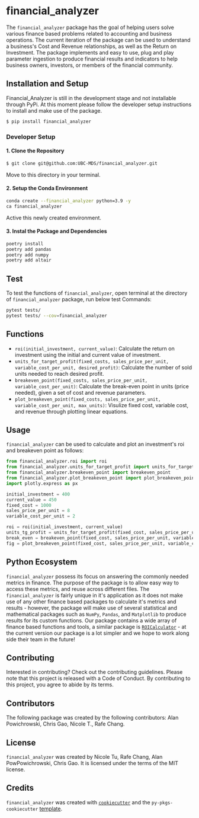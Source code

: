 # financial_analyzer

The `financial_analyzer` package has the goal of helping users solve various finance based problems related to accounting and business operations. The current iteration of the package can be used to understand a business's Cost and Revenue relationships, as well as the Return on Investment. The package implements and easy to use, plug and play parameter ingestion to produce financial results and indicators to help business owners, investors, or members of the financial community.

## Installation and Setup

Financial_Analyzer is still in the development stage and not installable through PyPi. At this moment please follow the developer setup instructions to install and make use of the package.

```bash
$ pip install financial_analyzer
```

### Developer Setup

#### 1. Clone the Repository 
```bash
$ git clone git@github.com:UBC-MDS/financial_analyzer.git
```
Move to this directory in your terminal.

#### 2. Setup the Conda Environment

```bash
conda create --financial_analyzer python=3.9 -y
ca financial_analyzer
```
Active this newly created environment.

#### 3. Instal the Package and Dependencies

```bash
poetry install 
poetry add pandas
poetry add numpy
poetry add altair
```
## Test

To test the functions of `financial_analyzer`, open terminal at the directory of `financial_analyzer` package, run below test Commands:

```bash
pytest tests/
pytest tests/ --cov=financial_analyzer
```

## Functions 
- `roi(initial_investment, current_value)`: Calculate the return on investment using the initial and current value of investment. 
- `units_for_target_profit(fixed_costs, sales_price_per_unit, variable_cost_per_unit, desired_profit)`: Calculate the number of sold units needed to reach desired profit. 
- `breakeven_point(fixed_costs, sales_price_per_unit, variable_cost_per_unit)`: Calculate the break-even point in units (price needed), given a set of cost and revenue parameters. 
- `plot_breakeven_point(fixed_costs, sales_price_per_unit, variable_cost_per_unit, max_units)`: Visulize fixed cost, variable cost, and revenue through plotting linear equations. 

## Usage

`financial_analyzer` can be used to calculate and plot an investment's roi and breakeven point as follows: 

```python 
from financial_analyzer.roi import roi
from financial_analyzer.units_for_target_profit import units_for_target_profit
from financial_analyzer.breakeven_point import breakeven_point
from financial_analyzer.plot_breakeven_point import plot_breakeven_point
import plotly.express as px

initial_investment = 400 
current_value = 450
fixed_cost = 1000
sales_price_per_unit = 8 
variable_cost_per_unit = 2 

roi = roi(initial_investment, current_value)
units_tg_profit = units_for_target_profit(fixed_cost, sales_price_per_unit, variable_cost_per_unit, 200)
break_even = breakeven_point(fixed_cost, sales_price_per_unit, variable_cost_per_unit)
fig = plot_breakeven_point(fixed_cost, sales_price_per_unit, variable_cost_per_unit, 500)
```

## Python Ecosystem 

`financial_analyzer` possess its focus on answering the commonly needed metrics in finance. The purpose of the package is to allow easy way to access these metrics, and reuse across different files. The `financial_analyzer` is fairly unique in it's application as it does not make use of any other finance based packages to calculate it's metrics and results - however, the package will make use of several statistical and mathematical packages such as `NumPy`, `Pandas`, and `Matplotlib` to produce results for its custom functions. Our package contains a wide array of finance based functions and tools, a similar package is [`ROICalculator`](https://github.com/likeblood/ROICalculator) - at the current version our package is a lot simpler and we hope to work along side their team in the future!

## Contributing

Interested in contributing? Check out the contributing guidelines. Please note that this project is released with a Code of Conduct. By contributing to this project, you agree to abide by its terms.

## Contributors

The following package was created by the following contributors: Alan Powichrowski, Chris Gao, Nicole T., Rafe Chang.

## License

`financial_analyzer` was created by Nicole Tu, Rafe Chang, Alan PowPowichrowski, Chris Gao. It is licensed under the terms of the MIT license.

## Credits

`financial_analyzer` was created with [`cookiecutter`](https://cookiecutter.readthedocs.io/en/latest/) and the `py-pkgs-cookiecutter` [template](https://github.com/py-pkgs/py-pkgs-cookiecutter).
